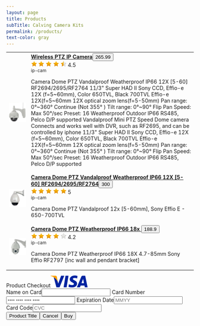 ```yaml
---
layout: page
title: Products
subTitle: Calving Camera Kits
permalink: /products/
text-color: gray
---
```


<table class="table">
   <tbody>
      <tr>
         <td class="col-md-2">
            <!-- product image-->
            <a href="/products/ip-camera-1.html"><img src="/img/products/IP-PTZ-CAM-3.jpg" class="img-polaroid small-img"></a>
         </td>
         <td>
            <!-- product title--><a href="/products/ip-camera-1.html"><strong>Wireless PTZ IP Camera</strong></a><!-- buy button--><button id="buy-ip-camera-1" data-product-title="Wireless PTZ IP Camera" role="button" data-toggle="modal" class="btn btn-primary btn-mini buy"><i class="icon-shopping-cart icon-white"></i>265.99</button>
            <div>
               <!-- product rating--><span id="rating-ip-camera-1" data-rating="4.5" class="stars" title="good" style="cursor: default; width: 100px;"><img src="/img/star-on.png" alt="1" title="good">&nbsp;<img src="/img/star-on.png" alt="2" title="good">&nbsp;<img src="/img/star-on.png" alt="3" title="good">&nbsp;<img src="/img/star-on.png" alt="4" title="good">&nbsp;<img src="/img/star-half.png" alt="5" title="good"><input type="hidden" name="score" value="4.5" readonly="readonly"></span><span> 4.5</span>
            </div>
            <!-- product information-->
            <div>
               <small class="muted">
                  <div>ip-cam</div>
               </small>
            </div>
            <!-- product description-->
            <p>Camera Dome PTZ Vandalproof Weatherproof IP66 12X [5-60] RF2694/2695/RF2764
               11/3" Super HAD II Sony CCD, Effio-e 12X (f=5~60mm),
               Color 650TVL, Black 700TVL
               Effio-e 12X(f=5~60mm
               12X optical zoom lens(f=5-50mm)
               Pan range: 0°~360° Continue (Not 355° )
               Tilt range: 0°~90° Flip
               Pan Speed: Max 50°/sec Preset: 16
               Weatherproof Outdoor IP66
               RS485, Pelco D/P supported
               Vandalproof Mini PTZ Speed Dome camera
               Connects and works well with DVR, such as RF2695, and can be controlled by iphone
               11/3" Super HAD II Sony CCD, Effio-e 12X (f=5~60mm),
               Color 650TVL, Black 700TVL
               Effio-e 12X(f=5~60mm
               12X optical zoom lens(f=5-50mm)
               Pan range: 0°~360° Continue (Not 355° )
               Tilt range: 0°~90° Flip
               Pan Speed: Max 50°/sec Preset: 16
               Weatherproof Outdoor IP66
               RS485, Pelco D/P supported
            </p>
         </td>
      </tr>
      <tr>
         <td class="span2">
            <!-- product image--><a href="/products/ip-camera-2"><img src="/img/products/IP-PTZ-CAM-2.jpg" class="img-polaroid small-img"></a>
         </td>
         <td>
            <!-- product title--><a href="/products/ip-camera-2"><strong>Camera Dome PTZ Vandalproof Weatherproof IP66 12X [5-60] RF2694/2695/RF2764</strong></a><!-- buy button--><button id="buy-ip-camera-2" data-product-title="Camera Dome PTZ Vandalproof Weatherproof IP66 12X [5-60] RF2694/2695/RF2764" role="button" data-toggle="modal" class="btn btn-primary btn-mini buy"><i class="icon-shopping-cart icon-white"></i>300</button>
            <div>
               <!-- product rating--><span id="rating-ip-camera-2" data-rating="5" class="stars" title="gorgeous" style="cursor: default; width: 100px;"><img src="/img/star-on.png" alt="1" title="gorgeous">&nbsp;<img src="/img/star-on.png" alt="2" title="gorgeous">&nbsp;<img src="/img/star-on.png" alt="3" title="gorgeous">&nbsp;<img src="/img/star-on.png" alt="4" title="gorgeous">&nbsp;<img src="/img/star-on.png" alt="5" title="gorgeous"><input type="hidden" name="score" value="5" readonly="readonly"></span><span> 5</span>
            </div>
            <!-- product information-->
            <div>
               <small class="muted">
                  <div>ip-cam</div>
               </small>
            </div>
            <!-- product description-->
            <p>Camera Dome PTZ Vandalproof 12x [5-60mm], Sony Effio E - 650-700TVL</p>
         </td>
      </tr>
      <tr>
         <td class="span2">
            <!-- product image--><a href="/products/ip-camera-3"><img src="/img/products/IP-PTZ-CAM-1.jpg" class="img-polaroid small-img"></a>
         </td>
         <td>
            <!-- product title--><a href="/products/ip-camera-3"><strong>Camera Dome PTZ Weatherproof IP66 18x </strong></a><!-- buy button--><button id="buy-ip-camera-3" data-product-title="Camera Dome PTZ Weatherproof IP66 18x " role="button" data-toggle="modal" class="btn btn-primary btn-mini buy"><i class="icon-shopping-cart icon-white"></i>188.9</button>
            <div>
               <!-- product rating--><span id="rating-ip-camera-3" data-rating="4.2" class="stars" title="good" style="cursor: default; width: 100px;"><img src="/img/star-on.png" alt="1" title="good">&nbsp;<img src="/img/star-on.png" alt="2" title="good">&nbsp;<img src="/img/star-on.png" alt="3" title="good">&nbsp;<img src="/img/star-on.png" alt="4" title="good">&nbsp;<img src="/img/star-off.png" alt="5" title="good"><input type="hidden" name="score" value="4.2" readonly="readonly"></span><span> 4.2</span>
            </div>
            <!-- product information-->
            <div>
               <small class="muted">
                  <div>ip-cam</div>
               </small>
            </div>
            <!-- product description-->
            <p>Camera Dome PTZ Weatherproof IP66 18X 4.7-85mm Sony Effio RF2797 [inc wall and pendant bracket]</p>
         </td>
      </tr>
   </tbody>
</table>
<div id="modal" tabindex="-1" role="dialog" aria-labelledby="myModalLabel" aria-hidden="true" class="modal hide fade">
   <div class="modal-header"><span class="lead">Product Checkout<img src="/img/new_visa_medium.gif" class="pull-right"></span></div>
   <div class="modal-body"><label><i class="icon-user"></i><span> Name on Card</span></label><input type="text" class="input-medium"><label><i class="icon-barcode"></i><span> Card Number</span></label><input type="text" placeholder="•••• •••• •••• ••••" maxlength="16" class="input-medium"><label><i class="icon-time"></i><span> Expiration Date</span></label><input type="text" placeholder="MMYY" maxlength="4" class="input-mini"><label><i class="icon-qrcode"></i><span> Card Code</span></label><input type="text" placeholder="CVC" maxlength="4" class="input-mini"></div>
   <div class="modal-footer"><button id="product-title" class="btn btn-small btn-success pull-left">Product Title</button><button data-dismiss="modal" aria-hidden="true" class="btn">Cancel</button><button id="buy-confirm" class="btn btn-primary">Buy</button></div>
</div>
